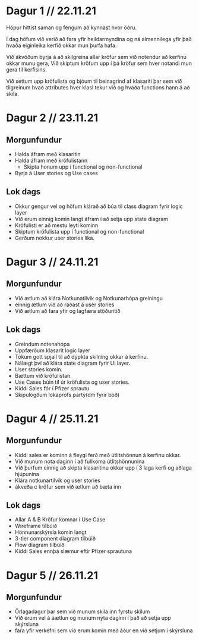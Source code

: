 # Dagur 1 // 22.11.21

Hópur hittist saman og fengum að kynnast hvor öðru.

Í dag höfum við verið að fara yfir heildarmyndina og ná almennilega yfir það hvaða eiginleika kerfið okkar mun þurfa hafa.

Við ákvöðum byrja á að skilgreina allar kröfur sem við notendur að kerfinu okkar munu gera,
Við skiptum kröfum upp í þá kröfur sem hver notandi mun gera til kerfisins.

Við settum upp kröfulista og bjóum til beinagrind af klasariti þar sem við tilgreinum hvað attributes hver klasi tekur við og hvaða functions hann á að skila.

# Dagur 2 // 23.11.21

## Morgunfundur
- Halda áfram með klasaritin
- Halda áfram með kröfulistann 
    - Skipta honum upp í functional og non-functional
- Byrja á User stories og Use cases

## Lok dags
- Okkur gengur vel og höfum klárað að búa til class diagram fyrir logic layer
- Við erum einnig komin langt áfram í að setja upp state diagram
- Kröfulisti er að mestu leyti kominn
- Skiptum kröfulista upp í functional og non-functional
- Gerðum nokkur user stories líka.

# Dagur 3 // 24.11.21

## Morgunfundur
- Við ætlum að klára Notkunatilvik og Notkunarhópa greiningu
- einnig ætlum við að ráðast á user stories
- Við ætlum að fara yfir og lagfæra stöðuritið 

## Lok dags
- Greindum notenahópa
- Uppfærðum klasarit logic layer
- Tókum gott spjall til að dýpkta skilning okkar á kerfinu.
- Nálægt því að klára state diagram fyrir UI layer.
- User stories komin.
- Bættum við kröfulistan.
- Use Cases búin til úr kröfulista og user stories.
- Kiddi Sales fór í Pfizer sprautu.
- Skipulögðum lokaprófs partý(dm fyrir boð)

# Dagur 4 // 25.11.21

## Morgunfundur
- Kiddi sales er kominn á fleygi ferð með útlitshönnun á kerfinu okkar.
- Við munum nota daginn í að fullkoma útlitshönnunina
- Við þurfum einnig að skipta klasaritinu okkar upp í 3 laga kerfi og aðlaga hjúpunina
- Klára notkunartilvik og user stories
- ákveða c kröfur sem við ætlum að bæta inn

## Lok dags
- Allar A & B Kröfur komnar í Use Case
- Wireframe tilbúið
- Hönnunarskýrsla komin langt
- 3-tier component diagram tilbúið
- Flow diagram tilbúið
- Kiddi Sales ennþá slæmur eftir Pfizer sprautuna

# Dagur 5 // 26.11.21

## Morgunfundur
- Örlagadagur þar sem við munum skila inn fyrstu skilum
- Við erum vel á áætlun og munum nýta daginn í það að setja upp skýrsluna
- fara yfir verkefni sem við erum komin með áður en við setjum í skýrsluna 